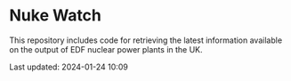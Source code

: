 # Nuke Watch

This repository includes code for retrieving the latest information available on the output of EDF nuclear power plants in the UK.

Last updated: 2024-01-24 10:09